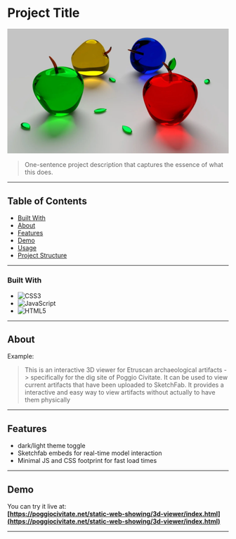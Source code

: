 # Project Title

![Banner or Logo Image](imgs/readmecover.jpg) <!-- optional -->

> One-sentence project description that captures the essence of what this does.

---

## Table of Contents

- [Built With](#build-with)
- [About](#about)
- [Features](#features)
- [Demo](#demo)
- [Usage](#usage)
- [Project Structure](#project-structure)

---

### Built With

* ![CSS3](https://img.shields.io/badge/CSS3-1572B6?style=for-the-badge&logo=css3&logoColor=white)
* ![JavaScript](https://img.shields.io/badge/JavaScript-F7DF1E?style=for-the-badge&logo=javascript&logoColor=black)
* ![HTML5](https://img.shields.io/badge/HTML5-E34F26?style=for-the-badge&logo=html5&logoColor=white)

---

## About

Example:
> This is an interactive 3D viewer for Etruscan archaeological artifacts -> specifically for the dig site of Poggio Civitate. It can be used to view current artifacts that have been uploaded to SketchFab. It provides a interactive and easy way to view artifacts without actually to have them physically

---

## Features

- dark/light theme toggle
- Sketchfab embeds for real-time model interaction
- Minimal JS and CSS footprint for fast load times

---

## Demo

You can try it live at:  
**[https://poggiocivitate.net/static-web-showing/3d-viewer/index.html](https://poggiocivitate.net/static-web-showing/3d-viewer/index.html)**

---
